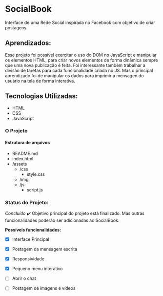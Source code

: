 # SocialBook
 Interface de uma Rede Social inspirada no Facebook com objetivo de criar postagens.

## Aprendizados:

Esse projeto foi possível exercitar o uso do DOM no JavaScript e manipular os elementos HTML, para criar novos elementos de forma dinâmica sempre que uma nova publicação é feita. 
Foi interessante também trabalhar a divisão de tarefas para cada funcionalidade criada no JS. Mas o principal aprendizado foi de manipular os dados para imprimir a mensagen do usuário na tela de forma interativa.

## Tecnologias Utilizadas:

- HTML
- CSS
- JavaScript

### O Projeto

#### Estrutura de arquivos

* README.md
* index.html
* /assets
    - /css
        - style.css
    - /img
    - /js
        - script.js

### Status do Projeto: 
*Concluído* ✔️
Objetivo principal do projeto está finalizado. Mas outras funcionalidades poderão ser adicionadas ao SocialBook.

**Possíveis funcionalidades:**
 - [x] Interface Principal
 - [x] Postagem da mensagem escrita
 - [x] Responsividade
 - [x] Pequeno menu interativo 
 - [ ] Abrir o chat
 - [ ] Postagem de imagens e vídeos 



